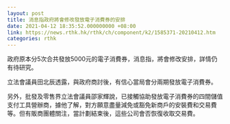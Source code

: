 ```yaml
---
layout: post
title: 消息指政府將會修改發放電子消費券的安排
date: 2021-04-12 18:35:52.000000000 +08:00
link: https://news.rthk.hk/rthk/ch/component/k2/1585371-20210412.htm
categories: rthk
---
```


政府原本分5次合共發放5000元的電子消費券，消息指，將會修改安排，詳情仍有待研究。

立法會議員田北辰透露，與政府商討後，有信心當局會分兩期發放電子消費券。

另外，批發及零售界立法會議員邵家輝說，已接觸協助發放電子消費券的四間儲值支付工具營辦商，據他了解，對方願意盡量減免或豁免新商戶的安裝費和交易費等。但有販商團體關注，當計劃結束後，這些公司會否恢復收取交易費。
